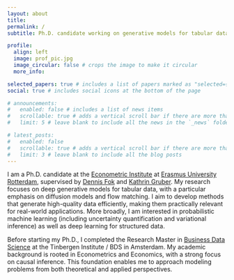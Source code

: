 ```yaml
---
layout: about
title:
permalink: /
subtitle: Ph.D. candidate working on generative models for tabular data.

profile:
  align: left
  image: prof_pic.jpg
  image_circular: false # crops the image to make it circular
  more_info: 

selected_papers: true # includes a list of papers marked as "selected={true}"
social: true # includes social icons at the bottom of the page

# announcements:
#   enabled: false # includes a list of news items
#   scrollable: true # adds a vertical scroll bar if there are more than 3 news items
#   limit: 5 # leave blank to include all the news in the `_news` folder

# latest_posts:
#   enabled: false
#   scrollable: true # adds a vertical scroll bar if there are more than 3 new posts items
#   limit: 3 # leave blank to include all the blog posts
---
```


I am a Ph.D. candidate at the [Econometric Institute](https://www.eur.nl/en/ese/department-econometrics) at [Erasmus University Rotterdam](https://www.eur.nl/en), supervised by [Dennis Fok](https://www.eur.nl/people/dennis-fok) and [Kathrin Gruber](https://www.eur.nl/en/people/kathrin-gruber). My research focuses on deep generative models for tabular data, with a particular emphasis on diffusion models and flow matching. I aim to develop methods that generate high-quality data efficiently, making them practically relevant for real-world applications. More broadly, I am interested in probabilistic machine learning (including uncertainty quantification and variational inference) as well as deep learning for structured data.

Before starting my Ph.D., I completed the Research Master in [Business Data Science](https://businessdatascience.nl/home) at the Tinbergen Institute / BDS in Amsterdam. My academic background is rooted in Econometrics and Economics, with a strong focus on causal inference. This foundation enables me to approach modeling problems from both theoretical and applied perspectives. 